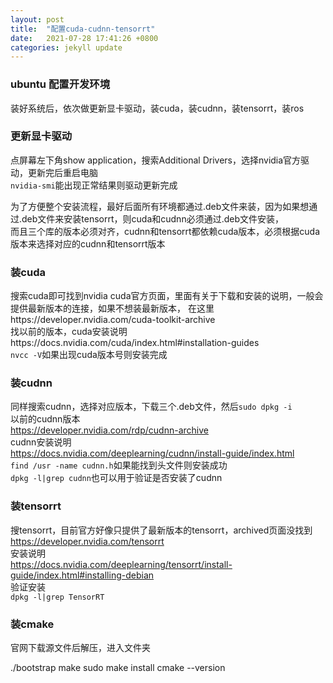 ```yaml
---
layout: post
title:  "配置cuda-cudnn-tensorrt"
date:   2021-07-28 17:41:26 +0800
categories: jekyll update
---
```


### ubuntu 配置开发环境

装好系统后，依次做更新显卡驱动，装cuda，装cudnn，装tensorrt，装ros

### 更新显卡驱动
点屏幕左下角show application，搜索Additional Drivers，选择nvidia官方驱动，更新完后重启电脑   
```nvidia-smi```能出现正常结果则驱动更新完成

为了方便整个安装流程，最好后面所有环境都通过.deb文件来装，因为如果想通过.deb文件来安装tensorrt，则cuda和cudnn必须通过.deb文件安装，  
而且三个库的版本必须对齐，cudnn和tensorrt都依赖cuda版本，必须根据cuda版本来选择对应的cudnn和tensorrt版本   

### 装cuda
搜索cuda即可找到nvidia cuda官方页面，里面有关于下载和安装的说明，一般会提供最新版本的连接，如果不想装最新版本，
在这里https://developer.nvidia.com/cuda-toolkit-archive    
找以前的版本，cuda安装说明https://docs.nvidia.com/cuda/index.html#installation-guides    
```nvcc -V```如果出现cuda版本号则安装完成

### 装cudnn
同样搜索cudnn，选择对应版本，下载三个.deb文件，然后```sudo dpkg -i```   
以前的cudnn版本    
https://developer.nvidia.com/rdp/cudnn-archive   
cudnn安装说明    
https://docs.nvidia.com/deeplearning/cudnn/install-guide/index.html   
```find /usr -name cudnn.h```如果能找到头文件则安装成功    
```dpkg -l|grep cudnn```也可以用于验证是否安装了cudnn

### 装tensorrt
搜tensorrt，目前官方好像只提供了最新版本的tensorrt，archived页面没找到   
https://developer.nvidia.com/tensorrt   
安装说明   
https://docs.nvidia.com/deeplearning/tensorrt/install-guide/index.html#installing-debian   
验证安装   
```dpkg -l|grep TensorRT```

### 装cmake
官网下载源文件后解压，进入文件夹     

./bootstrap
make
sudo make install
cmake --version
